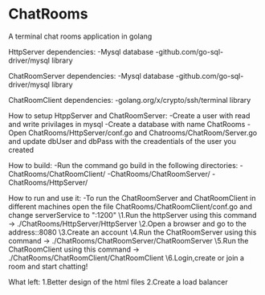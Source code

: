 # ChatRooms
A terminal chat rooms application in golang

HttpServer dependencies:
    \-Mysql database
    \-github.com/go-sql-driver/mysql library


ChatRoomServer dependencies:
    \-Mysql database
    \-github.com/go-sql-driver/mysql library

ChatRoomClient dependencies:
    \-golang.org/x/crypto/ssh/terminal library

How to setup HtppServer and ChatRoomServer:
    \-Create a user with read and write privilages in mysql
    \-Create a database with name ChatRooms
    \-Open ChatRooms/HttpServer/conf.go and Chatrooms/ChatRoom/Server.go and update dbUser and dbPass
     with the creadentials of the user you created

How to build:
    \-Run the command go build in the following directories:
        \-ChatRooms/ChatRoomClient/
        \-ChatRooms/ChatRoomServer/
        \-ChatRooms/HttpServer/

How to run and use it:
    \-To run the ChatRoomServer and ChatRoomClient in different machines open the file
      ChatRooms/ChatRoomClient/conf.go and change serverService to "<ip address of the machine that the server runs>:1200"
    \1.Run the httpServer using this command -> ./ChatRooms/HttpServer/HttpServer
    \2.Open a browser and go to the address:<Ip address of the machince that http server runs>:8080
    \3.Create an account
    \4.Run the ChatRoomServer using this command -> ./ChatRooms/ChatRoomServer/ChatRoomServer
    \5.Run the ChatRoomClient using this command -> ./ChatRooms/ChatRoomClient/ChatRoomClient
    \6.Login,create or join a room and start chatting!

What left:
    1.Better design of the html files
    2.Create a load balancer